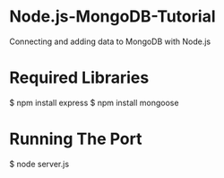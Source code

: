 # Node.js-MongoDB-Tutorial
Connecting and adding data to MongoDB with Node.js
# Required Libraries
$ npm install express
$ npm install mongoose
# Running The Port
$ node server.js 
 
